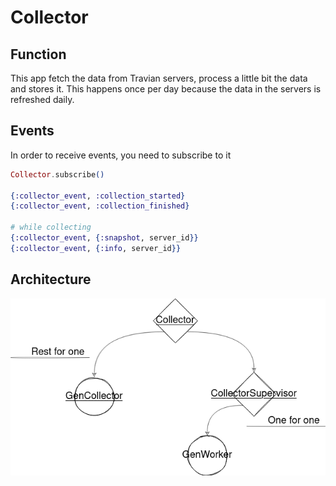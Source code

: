 # Collector

## Function
This app fetch the data from Travian servers, process a little bit the data and stores it.
This happens once per day because the data in the servers is refreshed daily.

## Events
In order to receive events, you need to subscribe to it
```elixir
Collector.subscribe()

{:collector_event, :collection_started}
{:collector_event, :collection_finished}

# while collecting
{:collector_event, {:snapshot, server_id}}
{:collector_event, {:info, server_id}}
```


## Architecture

![Collector arch](./imgs/collector_arch.png)

